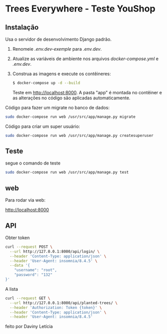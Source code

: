# Trees Everywhere - Teste YouShop


## Instalação

Usa o servidor de desenvolvimento Django padrão.

1. Renomeie *.env.dev-exemple* para *.env.dev*.
2. Atualize as variáveis ​​de ambiente nos arquivos *docker-compose.yml* e *.env.dev*.
3. Construa as imagens e execute os contêineres:

    ```sh
    $ docker-compose up -d --build
    ```

    Teste em [http://localhost:8000](http://localhost:8000). A pasta "app" é montada no contêiner e as alterações no código são aplicadas automaticamente.


Código para fazer um migrate no banco de dados:

```bash
sudo docker-compose run web /usr/src/app/manage.py migrate
```
Código para criar um super usuário:

```bash
sudo docker-compose run web /usr/src/app/manage.py createsuperuser
```

## Teste

segue o comando de teste

```bash
sudo docker-compose run web /usr/src/app/manage.py test
```

## web
Para rodar via web:


[http://localhost:8000](http://localhost:8000)


## API 

Obter token

```bash
curl --request POST \
  --url http://127.0.0.1:8000/api/login/ \
  --header 'Content-Type: application/json' \
  --header 'User-Agent: insomnia/8.4.5' \
  --data '{
	"username": "root",
	"password": "132"
}'
```

A lista

```bash
curl --request GET \
  --url http://127.0.0.1:8000/api/planted-trees/ \
  --header 'Authorization: Token {token}' \
  --header 'Content-Type: application/json' \
  --header 'User-Agent: insomnia/8.4.5'
```
feito por Daviny Letícia